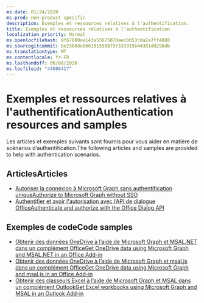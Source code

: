 ```yaml
---
ms.date: 01/24/2020
ms.prod: non-product-specific
description: Exemples et ressources relatives à l'authentification.
title: Exemples et ressources relatives à l'authentification
localization_priority: Normal
ms.openlocfilehash: 9f67880aa143a53675078aec0b53c8a2a7ff4888
ms.sourcegitcommit: be23b68eb661015508797333915b44381dd29bdb
ms.translationtype: MT
ms.contentlocale: fr-FR
ms.lasthandoff: 06/08/2020
ms.locfileid: "44608417"
---
```

# <a name="authentication-resources-and-samples"></a><span data-ttu-id="a3bc2-103">Exemples et ressources relatives à l'authentification</span><span class="sxs-lookup"><span data-stu-id="a3bc2-103">Authentication resources and samples</span></span>

<span data-ttu-id="a3bc2-104">Les articles et exemples suivants sont fournis pour vous aider en matière de scénarios d’authentification.</span><span class="sxs-lookup"><span data-stu-id="a3bc2-104">The following articles and samples are provided to help with authentication scenarios.</span></span>

## <a name="articles"></a><span data-ttu-id="a3bc2-105">Articles</span><span class="sxs-lookup"><span data-stu-id="a3bc2-105">Articles</span></span>

- [<span data-ttu-id="a3bc2-106">Autoriser la connexion à Microsoft Graph sans authentification unique</span><span class="sxs-lookup"><span data-stu-id="a3bc2-106">Authorize to Microsoft Graph without SSO</span></span>](authorize-to-microsoft-graph-without-sso.md)
- [<span data-ttu-id="a3bc2-107">Authentifier et avoir l'autorisation avec l’API de dialogue Office</span><span class="sxs-lookup"><span data-stu-id="a3bc2-107">Authenticate and authorize with the Office Dialog API</span></span>](auth-with-office-dialog-api.md)

## <a name="code-samples"></a><span data-ttu-id="a3bc2-108">Exemples de code</span><span class="sxs-lookup"><span data-stu-id="a3bc2-108">Code samples</span></span>

- [<span data-ttu-id="a3bc2-109">Obtenir des données OneDrive à l’aide de Microsoft Graph et MSAL.NET dans un complément Office</span><span class="sxs-lookup"><span data-stu-id="a3bc2-109">Get OneDrive data using Microsoft Graph and MSAL.NET in an Office Add-in</span></span>](https://github.com/OfficeDev/PnP-OfficeAddins/tree/master/Samples/auth/Office-Add-in-Microsoft-Graph-ASPNET)
- [<span data-ttu-id="a3bc2-110">Obtenir des données OneDrive à l’aide de Microsoft Graph et msal.js dans un complément Office</span><span class="sxs-lookup"><span data-stu-id="a3bc2-110">Get OneDrive data using Microsoft Graph and msal.js in an Office Add-in</span></span>](https://github.com/OfficeDev/PnP-OfficeAddins/tree/master/Samples/auth/Office-Add-in-Microsoft-Graph-React)
- [<span data-ttu-id="a3bc2-111">Obtenir des classeurs Excel à l’aide de Microsoft Graph et MSAL dans un complément Outlook</span><span class="sxs-lookup"><span data-stu-id="a3bc2-111">Get Excel workbooks using Microsoft Graph and MSAL in an Outlook Add-in</span></span>](https://github.com/OfficeDev/PnP-OfficeAddins/tree/master/Samples/auth/Outlook-Add-in-Microsoft-Graph-ASPNET)
